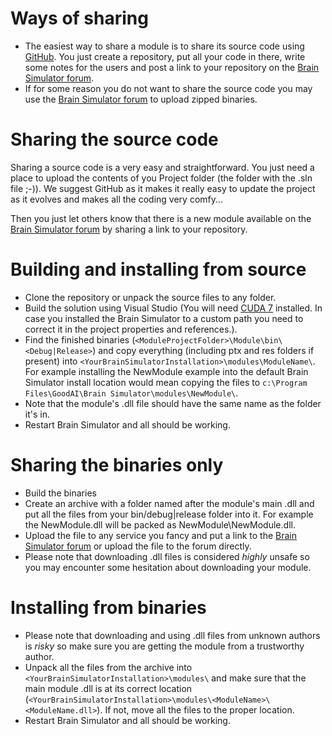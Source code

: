 # Ways of sharing

* The easiest way to share a module is to share its source code using [GitHub](https://github.com/). You just create a repository, put all your code in there, write some notes for the users and post a link to your repository on the [Brain Simulator forum](http://forum.goodai.com/index.php?forums/brain-simulator-shared-projects.16/).
* If for some reason you do not want to share the source code you may use the [Brain Simulator forum](http://forum.goodai.com/index.php?forums/brain-simulator-shared-projects.16/) to upload zipped binaries.

# Sharing the source code

Sharing a source code is a very easy and straightforward. You just need a place to upload the contents of you Project folder (the folder with the .sln file ;-)). 
We suggest GitHub as it makes it really easy to update the project as it evolves and makes all the coding very comfy... 

Then you just let others know that there is a new module available on the [Brain Simulator forum](http://forum.goodai.com/index.php?forums/brain-simulator-shared-projects.16/) by sharing a link to your repository. 

# Building and installing from source

* Clone the repository or unpack the source files to any folder.
* Build the solution using Visual Studio (You will need [CUDA 7](https://developer.nvidia.com/cuda-downloads) installed. In case you installed the Brain Simulator to a custom path you need to correct it in the project properties and references.).
* Find the finished binaries (`<ModuleProjectFolder>\Module\bin\<Debug|Release>`) and copy everything (including ptx and res folders if present) into `<YourBrainSimulatorInstallation>\modules\ModuleName\`. For example installing the NewModule example into the default Brain Simulator install location  would mean copying the files to `c:\Program Files\GoodAI\Brain Simulator\modules\NewModule\`.
* Note that the module's .dll file should have the same name as the folder it's in.
* Restart Brain Simulator and all should be working.

# Sharing the binaries only

* Build the binaries
* Create an archive with a folder named after the module's main .dll and put all the files from your bin/debug|release folder into it. For example the NewModule.dll will be packed as NewModule\NewModule.dll.  
* Upload the file to any service you fancy and put a link to the [Brain Simulator forum](http://forum.goodai.com/index.php?forums/brain-simulator-shared-projects.16/) or upload the file to the forum directly.
* Please note that downloading .dll files is considered _highly_ unsafe so you may encounter some hesitation about downloading your module.

# Installing from binaries

* Please note that downloading and using .dll files from unknown authors is _risky_ so make sure you are getting the module from a trustworthy author.
* Unpack all the files from the archive into `<YourBrainSimulatorInstallation>\modules\` and make sure that the main module .dll is at its correct location (`<YourBrainSimulatorInstallation>\modules\<ModuleName>\<ModuleName.dll>`). If not, move all the files to the proper location.
* Restart Brain Simulator and all should be working. 
